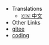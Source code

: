 - Translations
  - [:cn: 中文](/)
- Other Links
 - [gitee](https://zhangrxiang.gitee.io)
 - [coding](https:zhangrxiang.coding.me)
